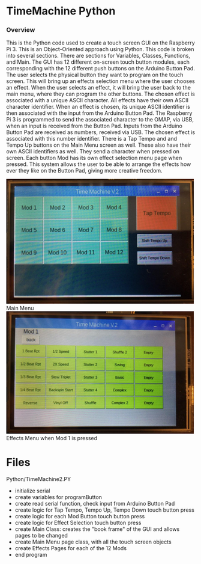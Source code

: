 # TimeMachine Python

### Overview 
This is the Python code used to create a touch screen GUI on the Raspberry Pi 3. This is an Object-Oriented approach using Python. This code is broken into several sections. There are sections for Variables, Classes, Functions, and Main. The GUI has 12 different on-screen touch button modules, each corresponding with the 12 different push buttons on the Arduino Button Pad. The user selects the physical button they want to program on the touch screen. This will bring up an effects selection menu where the user chooses an effect. When the user selects an effect, it will bring the user back to the main menu, where they can program the other buttons. The chosen effect is associated with a unique ASCII character. All effects have their own ASCII character identifier. When an effect is chosen, its unique ASCII identifier is then associated with the input from the Arduino Button Pad. The Raspberry Pi 3 is programmed to send the associated character to the OMAP, via USB, when an input is received from the Button Pad. Inputs from the Arduino Button Pad are received as numbers, received via USB. The chosen effect is associated with this number identifier. There is a Tap Tempo and and Tempo Up buttons on the Main Menu screen as well. These also have their own ASCII identifiers as well. They send a character when pressed on screen. Each button Mod has its own effect selection menu page when pressed. This system allows the user to be able to arrange the effects how ever they like on the Button Pad, giving more creative freedom. 

<img src="images/Picture2.png" width="500">
Main Menu
<img src="images/Picture1.png" width="500">
Effects Menu when Mod 1 is pressed

# Files
Python/TimeMachine2.PY
- initialize serial
- create variables for programButton
- create read serial function, check input from Arduino Button Pad
- create logic for Tap Tempo, Tempo Up, Tempo Down touch button press
- create logic for each Mod Button touch button press
- create logic for Effect Selection  touch button press
- create Main Class: creates the "book frame" of the GUI and allows pages to be changed
- create Main Menu page class, with all the touch screen objects
- create Effects Pages for each of the 12 Mods
- end program 